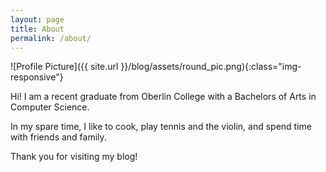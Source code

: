 ```yaml
---
layout: page
title: About
permalink: /about/
---
```


![Profile Picture]({{ site.url }}/blog/assets/round_pic.png){:class="img-responsive"}

Hi! I am a recent graduate from Oberlin College with a Bachelors of Arts in Computer Science.

In my spare time, I like to cook, play tennis and the violin, and spend time with friends and family.

Thank you for visiting my blog!

